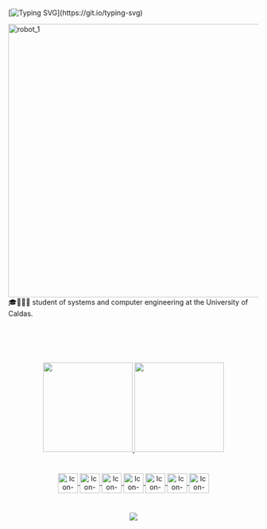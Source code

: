 #

[![Typing SVG](https://readme-typing-svg.demolab.com?font=Fira+Code&size=17&duration=3000&pause=1000&color=2f81f7&width=435&lines=%C2%A1Hola!+%C2%A1bienvenido+a+mi+perfil+de+Github!;Hello!+Welcome+to+my+Github+profile!;Ol%C3%A1!+Bem-vindo+ao+meu+perfil+do+Github!;+%E4%BD%A0%E5%A5%BD%EF%BC%81%E6%AC%A2%E8%BF%8E%E6%9D%A5%E5%88%B0%E6%88%91%E7%9A%84+Github+%E4%B8%AA%E4%BA%BA%E8%B5%84%E6%96%99%EF%BC%81;%E3%81%93%E3%82%93%E3%81%AB%E3%81%A1%E3%81%AF%EF%BC%81%E7%A7%81%E3%81%AEGithub%E3%83%97%E3%83%AD%E3%83%95%E3%82%A3%E3%83%BC%E3%83%AB%E3%81%B8%E3%82%88%E3%81%86%E3%81%93%E3%81%9D%EF%BC%81;%E1%9A%BB%E1%9B%9F%E1%9B%9A%E1%9A%A8!+%E1%9B%92%E1%9B%96%E1%9A%BE%E1%9A%B9%E1%9B%96%E1%9A%BE%E1%9B%8F%E1%9B%9F+%E1%9B%96%E1%9B%AB%E1%9A%A2%E1%9B%81+%E1%9B%97%E1%9B%81+%E1%9B%88%E1%9A%B1%E1%9B%81%E1%9B%9A%E1%9A%A0%E1%9B%9F%E1%9A%B1+%E1%9B%9F%E1%9A%A0+%E1%9A%B7%E1%9A%A2%E1%9B%92%E1%9A%BB!)](https://git.io/typing-svg)

<img src="https://images-wixmp-ed30a86b8c4ca887773594c2.wixmp.com/f/12cbe8a4-f55c-4b40-85bb-d8e1405e7b84/derewio-1d534a30-bf98-4e95-b876-267b0bfea1a1.gif?token=eyJ0eXAiOiJKV1QiLCJhbGciOiJIUzI1NiJ9.eyJzdWIiOiJ1cm46YXBwOjdlMGQxODg5ODIyNjQzNzNhNWYwZDQxNWVhMGQyNmUwIiwiaXNzIjoidXJuOmFwcDo3ZTBkMTg4OTgyMjY0MzczYTVmMGQ0MTVlYTBkMjZlMCIsIm9iaiI6W1t7InBhdGgiOiJcL2ZcLzEyY2JlOGE0LWY1NWMtNGI0MC04NWJiLWQ4ZTE0MDVlN2I4NFwvZGVyZXdpby0xZDUzNGEzMC1iZjk4LTRlOTUtYjg3Ni0yNjdiMGJmZWExYTEuZ2lmIn1dXSwiYXVkIjpbInVybjpzZXJ2aWNlOmZpbGUuZG93bmxvYWQiXX0.MAHYh1Xpqjv-R0cSZtCRbmyO13JzitShLyOvTdYtJ9g" in-width="400px" max-width="550px" width="550px" align="right" alt="robot_1">

#
🎓👨🏽‍🎓 student of systems and computer engineering at the University of Caldas.<br>
<br>
<br>
<br>

#
<div align="center">
  <a href="https://github.com/Andres620">
  <img height="180em" src="https://github-readme-stats.vercel.app/api?username=Andres620&hide=contribs&count_private=true&show_icons=true&theme=tokyonight&bg_color=00000000"/>
  <img height="180em" src="https://github-readme-stats.vercel.app/api/top-langs/?username=Andres620&layout=compact&langs_count=7&&theme=tokyonight&bg_color=00000000&hide_progress=true"/>
</div>
  
 #
    
  <div align="center">
  <img align="center" alt="Icon-PY" height="40" width="40" src="https://cdn.jsdelivr.net/gh/devicons/devicon/icons/python/python-original.svg" />
  <img align="center" alt="Icon-GO" height="40" width="40" src="https://cdn.jsdelivr.net/gh/devicons/devicon/icons/go/go-original.svg" />
  <img align="center" alt="Icon-ICON" height="40" width="40" src="https://cdn.jsdelivr.net/gh/devicons/devicon/icons/mysql/mysql-original.svg" />
  <img align="center" alt="Icon-CSHARP" height="40" width="40" src="https://cdn.jsdelivr.net/gh/devicons/devicon/icons/csharp/csharp-original.svg" />
  <img align="center" alt="Icon-JAVASCRIPT" height="40" width="40" src="https://cdn.jsdelivr.net/gh/devicons/devicon/icons/javascript/javascript-plain.svg" />
   <img align="center" alt="Icon-JAVA" height="40" width="40" src="https://cdn.jsdelivr.net/gh/devicons/devicon/icons/java/java-original.svg" />
  <img align="center" alt="Icon-ANGULAR" height="40" width="40" src="https://cdn.jsdelivr.net/gh/devicons/devicon/icons/angularjs/angularjs-original.svg" />
  </div>
  
#

<div align='center'>

![](https://i.pinimg.com/originals/c2/2c/19/c22c19cc168d733849b69c70d19167f0.gif)

 <!-- <i>"We are here to make a difference in the universe, otherwise why be here?!"
  
  Steve Jobs</i> -->
</div>
 
 #
